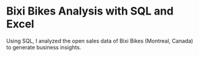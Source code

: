 # Bixi Bikes Analysis with SQL and Excel
Using SQL, I analyzed the open sales data of Bixi Bikes (Montreal, Canada) to generate business insights.
